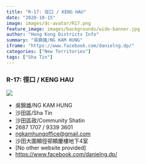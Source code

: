 ```yaml
---
title: "R-17: 徑口 / KENG HAU"
date: "2020-10-15"
image: images/dc-avatar/R17.png
feature_image: images/backgrounds/wide-banner.jpg
author: "Hong Kong Districts Info"
summary: "吳錦雄/NG KAM HUNG"
iframe: "https://www.facebook.com/danielng.dp/"
categories: ["New Territories"]
tags: ["Sha Tin"]
---
```


### R-17: 徑口 / KENG HAU  
![](/images/dc-avatar/R17.png)  

 - 吳錦雄/NG KAM HUNG  
 - 沙田區/Sha Tin  
 - 沙田區政/Community Shatin  
 - 2687 1707 / 9339 3601  
 - ngkamhungoffice@gmail.com  
 - 沙田大圍顯徑邨顯慶樓地下4室  
 - [No other website provided]  
 - https://www.facebook.com/danielng.dp/
